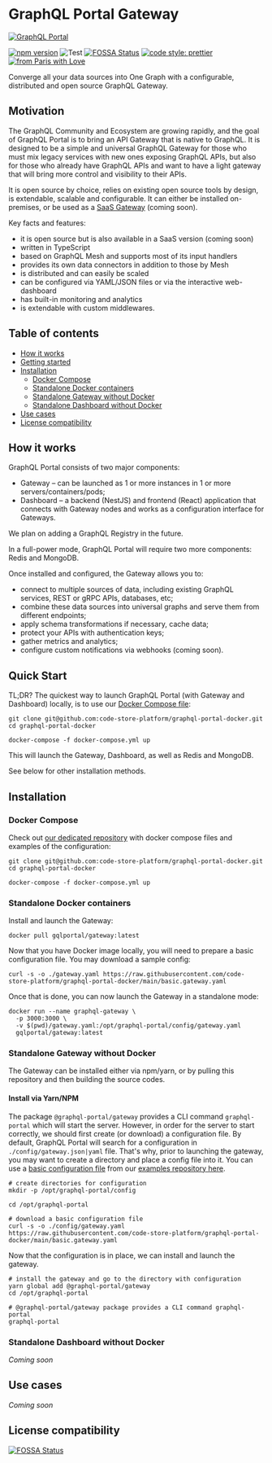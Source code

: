 # GraphQL Portal Gateway

[![GraphQL Portal](https://raw.githubusercontent.com/code-store-platform/graphql-portal-docker/main/graphql-portal.gif)](https://www.graphql-portal.com/)

[![npm version](https://img.shields.io/npm/v/@graphql-portal/gateway?color=green)](https://www.npmjs.com/package/@graphql-portal/gateway)
![Test](https://github.com/code-store-platform/graphql-portal/workflows/Test/badge.svg)
[![FOSSA Status](https://app.fossa.com/api/projects/git%2Bgithub.com%2Fcode-store-platform%2Fgraphql-portal.svg?type=shield)](https://app.fossa.com/projects/git%2Bgithub.com%2Fcode-store-platform%2Fgraphql-portal?ref=badge_shield)
[![code style: prettier](https://img.shields.io/badge/code_style-prettier-ff69b4.svg)](https://github.com/prettier/prettier)
[![from Paris with Love](https://img.shields.io/badge/from%20Paris%20with-%F0%9F%A4%8D-red)](https://shields.io/)

Converge all your data sources into One Graph with a configurable, distributed and open source GraphQL Gateway.

## Motivation

The GraphQL Community and Ecosystem are growing rapidly, and the goal of GraphQL Portal is to bring an API Gateway that 
is native to GraphQL. It is designed to be a simple and universal GraphQL Gateway for those who must mix legacy services
with new ones exposing GraphQL APIs, but also for those who already have GraphQL APIs and want to have a light gateway
that will bring more control and visibility to their APIs.

It is open source by choice, relies on existing open source tools by design, is extendable, scalable and configurable.
It can either be installed on-premises, or be used as a [SaaS Gateway](https://www.graphql-portal.com/) (coming soon).

Key facts and features:
* it is open source but is also available in a SaaS version (coming soon)
* written in TypeScript
* based on GraphQL Mesh and supports most of its input handlers
* provides its own data connectors in addition to those by Mesh
* is distributed and can easily be scaled
* can be configured via YAML/JSON files or via the interactive web-dashboard
* has built-in monitoring and analytics
* is extendable with custom middlewares.

## Table of contents

* [How it works](#how-it-works)
* [Getting started](#getting-started)
* [Installation](#installation)
  * [Docker Compose](#docker-compose)
  * [Standalone Docker containers](#standalone-docker-containers)
  * [Standalone Gateway without Docker](#standalone-gateway-without-docker)
  * [Standalone Dashboard without Docker](#standalone-dashboard-without-docker)
* [Use cases](#use-cases)
* [License compatibility](#license-compatibility)

## How it works

GraphQL Portal consists of two major components:
* Gateway – can be launched as 1 or more instances in 1 or more servers/containers/pods;
* Dashboard – a backend (NestJS) and frontend (React) application that connects with Gateway nodes and works as a 
  configuration interface for Gateways.
  
We plan on adding a GraphQL Registry in the future.

In a full-power mode, GraphQL Portal will require two more components: Redis and MongoDB.

Once installed and configured, the Gateway allows you to:
* connect to multiple sources of data, including existing GraphQL services, REST or gRPC APIs, databases, etc;
* combine these data sources into universal graphs and serve them from different endpoints;
* apply schema transformations if necessary, cache data;
* protect your APIs with authentication keys;
* gather metrics and analytics;
* configure custom notifications via webhooks (coming soon).

## Quick Start

TL;DR? The quickest way to launch GraphQL Portal (with Gateway and Dashboard) locally, is to use our [Docker Compose file](https://github.com:code-store-platform/graphql-portal-docker):
```shell
git clone git@github.com:code-store-platform/graphql-portal-docker.git
cd graphql-portal-docker

docker-compose -f docker-compose.yml up
```

This will launch the Gateway, Dashboard, as well as Redis and MongoDB.

See below for other installation methods.

## Installation

### Docker Compose

Check out [our dedicated repository](https://github.com:code-store-platform/graphql-portal-docker) with docker compose files and examples of the configuration:
```shell
git clone git@github.com:code-store-platform/graphql-portal-docker.git
cd graphql-portal-docker

docker-compose -f docker-compose.yml up
```

### Standalone Docker containers

Install and launch the Gateway:
```shell
docker pull gqlportal/gateway:latest
```

Now that you have Docker image locally, you will need to prepare a basic configuration file.
You may download a sample config:
```shell
curl -s -o ./gateway.yaml https://raw.githubusercontent.com/code-store-platform/graphql-portal-docker/main/basic.gateway.yaml
```

Once that is done, you can now launch the Gateway in a standalone mode:
```shell
docker run --name graphql-gateway \
  -p 3000:3000 \
  -v $(pwd)/gateway.yaml:/opt/graphql-portal/config/gateway.yaml
  gqlportal/gateway:latest
```


### Standalone Gateway without Docker

The Gateway can be installed either via npm/yarn, or by pulling this repository and then building the source codes.

#### Install via Yarn/NPM

The package `@graphql-portal/gateway` provides a CLI command `graphql-portal` which will start the server.
However, in order for the server to start correctly, we should first create (or download) a configuration file. By 
default, GraphQL Portal will search for a configuration in `./config/gateway.json|yaml` file. That's why, prior to 
launching the gateway, you may want to create a directory and place a config file into it. You can use a [basic configuration
file](https://raw.githubusercontent.com/code-store-platform/graphql-portal-docker/main/basic.gateway.yaml) 
from our [examples repository here](https://github.com/code-store-platform/graphql-portal-docker).

```shell
# create directories for configuration
mkdir -p /opt/graphql-portal/config

cd /opt/graphql-portal

# download a basic configuration file
curl -s -o ./config/gateway.yaml https://raw.githubusercontent.com/code-store-platform/graphql-portal-docker/main/basic.gateway.yaml
```

Now that the configuration is in place, we can install and launch the gateway.

```shell
# install the gateway and go to the directory with configuration
yarn global add @graphql-portal/gateway
cd /opt/graphql-portal

# @graphql-portal/gateway package provides a CLI command graphql-portal
graphql-portal
```

### Standalone Dashboard without Docker

_Coming soon_

## Use cases

_Coming soon_

## License compatibility

[![FOSSA Status](https://app.fossa.com/api/projects/git%2Bgithub.com%2Fcode-store-platform%2Fgraphql-portal.svg?type=large)](https://app.fossa.com/projects/git%2Bgithub.com%2Fcode-store-platform%2Fgraphql-portal?ref=badge_large)
